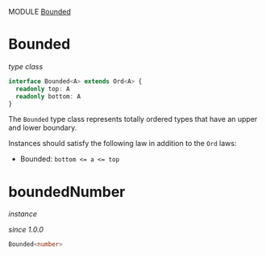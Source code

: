 MODULE [Bounded](https://github.com/gcanti/fp-ts/blob/master/src/Bounded.ts)

# Bounded

_type class_

```ts
interface Bounded<A> extends Ord<A> {
  readonly top: A
  readonly bottom: A
}
```

The `Bounded` type class represents totally ordered types that have an upper and lower boundary.

Instances should satisfy the following law in addition to the `Ord` laws:

* Bounded: `bottom <= a <= top`

# boundedNumber

_instance_

_since 1.0.0_

```ts
Bounded<number>
```
